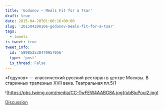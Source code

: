 ```yaml
---
title: 'Godunov – Meals Fit for a Tsar'
draft: true
date: 2015-04-20T01:06:16+00:00
slug: '201504200106-godunov-meals-fit-for-a-tsar'
tags:
  - tweets
is_tweet: true
tweet_info:
  id: '589852530470957056'
  type: 'post'
  is_thread: False
---
```




«Годунов» — классический русский ресторан в центре Москвы. В старинных трапезных XVII века.
Театральная пл.5/1 

![https://pbs.twimg.com/media/CC-TwFEW4AABG8A.jpg](ubBjuPouj2.jpg)

[Discussion](https://x.com/sytelus/status/589852530470957056)
